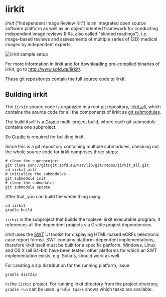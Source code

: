 iirkit
======

*iirkit* ("Independent Image Review Kit") is an integrated open source
software platform as well as an object-oriented framework for
conducting independent image reviews (IIRs, also called "blinded
readings"), i.e. image-based reviews and assessments of multiple
series of (2D) medical images by independent experts.
 
![iirkit sample setup](http://www.sofd.de/wp-content/uploads/GI-Arbeitsplatz_edited-mittel.jpg)

For more information in iirkit and for downloading pre-compiled
binaries of iirkit, go to <http://www.sofd.de/iirkit/>.

These git repositories contain the full source code to iirkit.

Building iirkit
---------------

The `iirkit` source code is organized in a root git repository,
[iirkit_all][], which contains the source code for all the components
of iirkit as [git submodules][].

The build itself is a [Gradle][] multi-project build, where each git
submodule contains one subproject.

So [Gradle][] is required for building iirkit.

Since this is a git repository containing multiple submodules,
checking out the whole source code for iirkit comprises three steps:

    # clone the superproject
    git clone ssh://git@git.sofd.eu/var/lib/git/repos/iirkit_all.git
    cd iirkit_all/
    # initialize the submodules
    git submodule init
    # clone the submodules
    git submodule update

After that, you can build the whole thing using:

    cd iirkit
    gradle build

`iirkit` is the subproject that builds the toplevel iirkit executable
program; it references all the dependent projects via Gradle project
dependencies.

iirkit uses the [SWT][] UI toolkit for displaying HTML-based eCRFs
(electronic case report forms). SWT contains platform-dependent
implementations, therefore iirkit itself must be built for a specific
platform. Windows, Linux and OS X (all 64-bit) have been tested; other
platforms for which an SWT implementation exists, e.g. Solaris, should
work as well.

For creating a zip distribution for the running platform, issue

    gradle distZip

in the `iirkit` project. For running iirkit directory from the project
directory, `gradle run` can be used. `gradle tasks` shows which tasks
are available.


[iirkit_all]: https://github.com/Sofd/iirkit_all
[git submodules]: https://git.wiki.kernel.org/index.php/GitSubmoduleTutorial
[Gradle]: http://www.gradle.org/
[SWT]: http://www.eclipse.org/swt/
